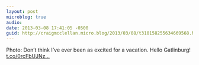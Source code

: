 ```yaml
---
layout: post
microblog: true
audio: 
date: 2013-03-08 17:41:05 -0500
guid: http://craigmcclellan.micro.blog/2013/03/08/t310158255634669568.html
---
```

Photo: Don’t think I’ve ever been as excited for a vacation. Hello Gatlinburg! [t.co/0rcFbUJNz...](http://t.co/0rcFbUJNz1)
